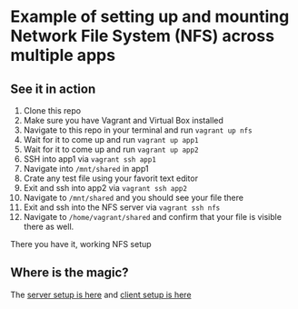 # Example of setting up and mounting Network File System (NFS) across multiple apps

## See it in action

1. Clone this repo
2. Make sure you have Vagrant and Virtual Box installed
3. Navigate to this repo in your terminal and run `vagrant up nfs`
4. Wait for it to come up and run `vagrant up app1`
5. Wait for it to come up and run `vagrant up app2`
6. SSH into app1 via `vagrant ssh app1`
7. Navigate into `/mnt/shared` in app1
8. Crate any test file using your favorit text editor
9. Exit and ssh into app2 via `vagrant ssh app2`
10. Navigate to `/mnt/shared` and you should see your file there
11. Exit and ssh into the NFS server via `vagrant ssh nfs`
11. Navigate to `/home/vagrant/shared` and confirm that your file is visible there as well.

There you have it, working NFS setup

## Where is the magic?
The [server setup is here](bin/nfs.sh) and [client setup is here](bin/app.sh)
